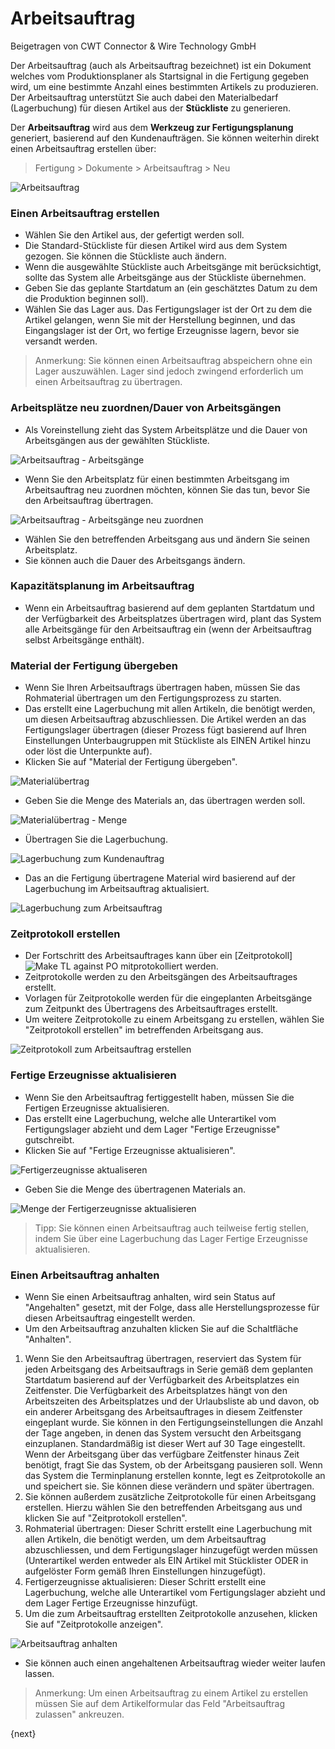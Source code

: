 <!-- add-breadcrumbs -->
# Arbeitsauftrag
<span class="text-muted contributed-by">Beigetragen von CWT Connector & Wire Technology GmbH</span>

Der Arbeitsauftrag (auch als Arbeitsauftrag bezeichnet) ist ein Dokument welches vom Produktionsplaner als Startsignal in die Fertigung gegeben wird, um eine bestimmte Anzahl eines bestimmten Artikels zu produzieren. Der Arbeitsauftrag unterstützt Sie auch dabei den Materialbedarf (Lagerbuchung) für diesen Artikel aus der **Stückliste** zu generieren.

Der **Arbeitsauftrag** wird aus dem **Werkzeug zur Fertigungsplanung** generiert, basierend auf den Kundenaufträgen. Sie können weiterhin direkt einen Arbeitsauftrag erstellen über:

> Fertigung > Dokumente > Arbeitsauftrag > Neu

<img class="screenshot" alt="Arbeitsauftrag" src="{{docs_base_url}}/assets/img/manufacturing/work-order.png">

### Einen Arbeitsauftrag erstellen

* Wählen Sie den Artikel aus, der gefertigt werden soll.
* Die Standard-Stückliste für diesen Artikel wird aus dem System gezogen. Sie können die Stückliste auch ändern.
* Wenn die ausgewählte Stückliste auch Arbeitsgänge mit berücksichtigt, sollte das System alle Arbeitsgänge aus der Stückliste übernehmen.
* Geben Sie das geplante Startdatum an (ein geschätztes Datum zu dem die Produktion beginnen soll).
* Wählen Sie das Lager aus. Das Fertigungslager ist der Ort zu dem die Artikel gelangen, wenn Sie mit der Herstellung beginnen, und das Eingangslager ist der Ort, wo fertige Erzeugnisse lagern, bevor sie versandt werden.

> Anmerkung: Sie können einen Arbeitsauftrag abspeichern ohne ein Lager auszuwählen. Lager sind jedoch zwingend erforderlich um einen Arbeitsauftrag zu übertragen.

### Arbeitsplätze neu zuordnen/Dauer von Arbeitsgängen

* Als Voreinstellung zieht das System Arbeitsplätze und die Dauer von Arbeitsgängen aus der gewählten Stückliste.

<img class="screenshot" alt="Arbeitsauftrag - Arbeitsgänge" src="{{docs_base_url}}/assets/img/manufacturing/PO-operations.png">

* Wenn Sie den Arbeitsplatz für einen bestimmten Arbeitsgang im Arbeitsauftrag neu zuordnen möchten, können Sie das tun, bevor Sie den Arbeitsauftrag übertragen.

<img class="screenshot" alt="Arbeitsauftrag - Arbeitsgänge neu zuordnen" src="{{docs_base_url}}/assets/img/manufacturing/PO-reassigning-operations.png">

* Wählen Sie den betreffenden Arbeitsgang aus und ändern Sie seinen Arbeitsplatz.
* Sie können auch die Dauer des Arbeitsgangs ändern.

### Kapazitätsplanung im Arbeitsauftrag

* Wenn ein Arbeitsauftrag basierend auf dem geplanten Startdatum und der Verfügbarkeit des Arbeitsplatzes übertragen wird, plant das System alle Arbeitsgänge für den Arbeitsauftrag ein (wenn der Arbeitsauftrag selbst Arbeitsgänge enthält).

### Material der Fertigung übergeben

* Wenn Sie Ihren Arbeitsauftrags übertragen haben, müssen Sie das Rohmaterial übertragen um den Fertigungsprozess zu starten.
* Das erstellt eine Lagerbuchung mit allen Artikeln, die benötigt werden, um diesen Arbeitsauftrag abzuschliessen. Die Artikel werden an das Fertigungslager übertragen (dieser Prozess fügt basierend auf Ihren Einstellungen Unterbaugruppen mit Stückliste als EINEN Artikel hinzu oder löst die Unterpunkte auf).
* Klicken Sie auf "Material der Fertigung übergeben".

<img class="screenshot" alt="Materialübertrag" src="{{docs_base_url}}/assets/img/manufacturing/PO-material-transfer.png">

* Geben Sie die Menge des Materials an, das übertragen werden soll.

<img class="screenshot" alt="Materialübertrag - Menge" src="{{docs_base_url}}/assets/img/manufacturing/PO-material-transfer-qty.png">

* Übertragen Sie die Lagerbuchung.

<img class="screenshot" alt="Lagerbuchung zum Kundenauftrag" src="{{docs_base_url}}/assets/img/manufacturing/PO-SE-for-material-transfer.png">

* Das an die Fertigung übertragene Material wird basierend auf der Lagerbuchung im Arbeitsauftrag aktualisiert.

<img class="screenshot" alt="Lagerbuchung zum Arbeitsauftrag" src="{{docs_base_url}}/assets/img/manufacturing/PO-material-transfer-updated.png">

### Zeitprotokoll erstellen

* Der Fortschritt des Arbeitsauftrages kann über ein [Zeitprotokoll]<img class="screenshot" alt="Make TL against PO" src="{{docs_base_url}}/assets/img/manufacturing/PO-operations-make-tl.png"> mitprotokolliert werden.
* Zeitprotokolle werden zu den Arbeitsgängen des Arbeitsauftrages erstellt.
* Vorlagen für Zeitprotokolle werden für die eingeplanten Arbeitsgänge zum Zeitpunkt des Übertragens des Arbeitsauftrages erstellt.
* Um weitere Zeitprotokolle zu einem Arbeitsgang zu erstellen, wählen Sie "Zeitprotokoll erstellen" im betreffenden Arbeitsgang aus.

<img class="screenshot" alt="Zeitprotokoll zum Arbeitsauftrag erstellen" src="{{docs_base_url}}/assets/img/manufacturing/PO-operations-make-tl.png">

### Fertige Erzeugnisse aktualisieren

* Wenn Sie den Arbeitsauftrag fertiggestellt haben, müssen Sie die Fertigen Erzeugnisse aktualisieren.
* Das erstellt eine Lagerbuchung, welche alle Unterartikel vom Fertigungslager abzieht und dem Lager "Fertige Erzeugnisse" gutschreibt.
* Klicken Sie auf "Fertige Erzeugnisse aktualisieren".

<img class="screenshot" alt="Fertigerzeugnisse aktualiseren" src="{{docs_base_url}}/assets/img/manufacturing/PO-FG-update.png">

* Geben Sie die Menge des übertragenen Materials an.

<img class="screenshot" alt="Menge der Fertigerzeugnisse aktualisieren" src="{{docs_base_url}}/assets/img/manufacturing/PO-FG-update-qty.png">

>Tipp: Sie können einen Arbeitsauftrag auch teilweise fertig stellen, indem Sie über eine Lagerbuchung das Lager Fertige Erzeugnisse aktualisieren.

### Einen Arbeitsauftrag anhalten

* Wenn Sie einen Arbeitsauftrag anhalten, wird sein Status auf "Angehalten" gesetzt, mit der Folge, dass alle Herstellungsprozesse für diesen Arbeitsauftrag eingestellt werden.
* Um den Arbeitsauftrag anzuhalten klicken Sie auf die Schaltfläche "Anhalten".

1. Wenn Sie den Arbeitsauftrag übertragen, reserviert das System für jeden Arbeitsgang des Arbeitsauftrags in Serie gemäß dem geplanten Startdatum basierend auf der Verfügbarkeit des Arbeitsplatzes ein Zeitfenster. Die Verfügbarkeit des Arbeitsplatzes hängt von den Arbeitszeiten des Arbeitsplatzes und der Urlaubsliste ab und davon, ob ein anderer Arbeitsgang des Arbeitsauftrages in diesem Zeitfenster eingeplant wurde. Sie können in den Fertigungseinstellungen die Anzahl der Tage angeben, in denen das System versucht den Arbeitsgang einzuplanen. Standardmäßig ist dieser Wert auf 30 Tage eingestellt. Wenn der Arbeitsgang über das verfügbare Zeitfenster hinaus Zeit benötigt, fragt Sie das System, ob der Arbeitsgang pausieren soll. Wenn das System die Terminplanung erstellen konnte, legt es Zeitprotokolle an und speichert sie. Sie können diese verändern und später übertragen.
2. Sie können außerdem zusätzliche Zeitprotokolle für einen Arbeitsgang erstellen. Hierzu wählen Sie den betreffenden Arbeitsgang aus und klicken Sie auf "Zeitprotokoll erstellen".
3. Rohmaterial übertragen: Dieser Schritt erstellt eine Lagerbuchung mit allen Artikeln, die benötigt werden, um dem Arbeitsauftrag abzuschliessen, und dem Fertigungslager hinzugefügt werden müssen (Unterartikel werden entweder als EIN Artikel mit Stücklister ODER in aufgelöster Form gemäß Ihren Einstellungen hinzugefügt).
4. Fertigerzeugnisse aktualisieren: Dieser Schritt erstellt eine Lagerbuchung, welche alle Unterartikel vom Fertigungslager abzieht und dem Lager Fertige Erzeugnisse hinzufügt.
5. Um die zum Arbeitsauftrag erstellten Zeitprotokolle anzusehen, klicken Sie auf "Zeitprotokolle anzeigen".

<img class="screenshot" alt="Arbeitsauftrag anhalten" src="{{docs_base_url}}/assets/img/manufacturing/PO-stop.png">

* Sie können auch einen angehaltenen Arbeitsauftrag wieder weiter laufen lassen.

> Anmerkung: Um einen Arbeitsauftrag zu einem Artikel zu erstellen müssen Sie auf dem Artikelformular das Feld "Arbeitsauftrag zulassen" ankreuzen.

{next}
